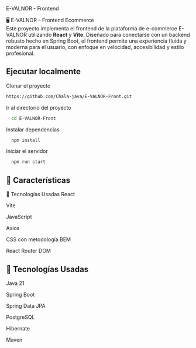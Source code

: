 E-VALNOR - Frontend

🖥️ E-VALNOR – Frontend Ecommerce  
Este proyecto implementa el frontend de la plataforma de e-commerce E-VALNOR utilizando **React** y **Vite**. Diseñado para conectarse con un backend robusto hecho en Spring Boot, el frontend permite una experiencia fluida y moderna para el usuario, con enfoque en velocidad, accesibilidad y estilo profesional.


## Ejecutar localmente

Clonar el proyecto

```bash
https://github.com/Chala-java/E-VALNOR-Front.git
```

Ir al directorio del proyecto

```bash
  cd E-VALNOR-Front
```

Instalar dependencias

```bash
  npm install
```

Iniciar el servidor

```bash
  npm run start
```


## 🚀 Características


🧪 Tecnologías Usadas
React

Vite

JavaScript 

Axios

CSS con metodología BEM

React Router DOM

## 🧪 Tecnologías Usadas


Java 21

Spring Boot 

Spring Data JPA

PostgreSQL

Hibernate

Maven






